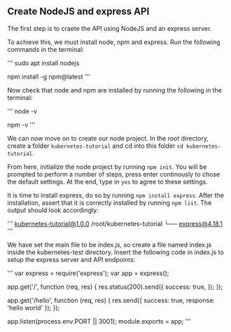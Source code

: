 ## Create NodeJS and express API

The first step is to craete the API using NodeJS and an express server.

To achieve this, we must install node, npm and express. Run the following commands in the terminal:

'''
sudo apt install nodejs

npm install -g npm@latest
'''

Now check that node and npm are installed by running the following in the terminal:

'''
node -v

npm -v
'''

We can now move on to create our node project. In the root directory, create a folder `kubernetes-tutorial` and cd into this folder `cd kubernetes-tutorial`.

From here, initialize the node project by running `npm init`. You will be prompted to perform a number of steps, press enter continously to chose the default settings. At the end, type in `yes` to agree to these settings.

It is time to install express, do so by running `npm install express`. After the installation, assert that it is correctly installed by running `npm list`. The output should look accordingly:

'''
kubernetes-tutorial@1.0.0 /root/kubernetes-tutorial
└── express@4.18.1
'''

We have set the main file to be index.js, so create a file named index.js inside the kubernetes-test directory. Insert the following code in index.js to setup the express server and API endpoints:

'''
var express = require('express');
var app = express();

app.get('/', function (req, res) {
    res.status(200).send({
        success: true,
    });
});

app.get('/hello', function (req, res) {
    res.send({
        success: true,
        response: 'hello world'
    });
});

app.listen(process.env.PORT || 3001);
module.exports = app;
'''